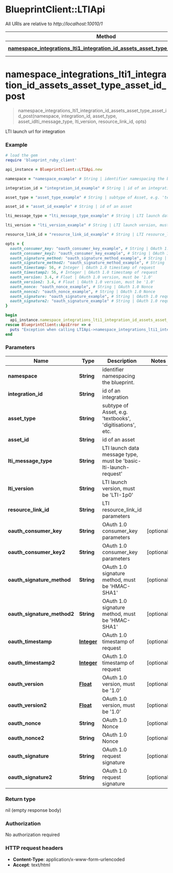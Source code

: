 # BlueprintClient::LTIApi

All URIs are relative to *http://localhost:10010/1*

Method | HTTP request | Description
------------- | ------------- | -------------
[**namespace_integrations_lti1_integration_id_assets_asset_type_asset_id_post**](LTIApi.md#namespace_integrations_lti1_integration_id_assets_asset_type_asset_id_post) | **POST** /{namespace}/integrations/lti1/{integrationId}/assets/{assetType}/{assetId} | 


# **namespace_integrations_lti1_integration_id_assets_asset_type_asset_id_post**
> namespace_integrations_lti1_integration_id_assets_asset_type_asset_id_post(namespace, integration_id, asset_type, asset_idlti_message_type, lti_version, resource_link_id, opts)



LTI launch url for integration

### Example
```ruby
# load the gem
require 'blueprint_ruby_client'

api_instance = BlueprintClient::LTIApi.new

namespace = "namespace_example" # String | identifier namespacing the blueprint.

integration_id = "integration_id_example" # String | id of an integration

asset_type = "asset_type_example" # String | subtype of Asset, e.g. 'textbooks', 'digitisations', etc.

asset_id = "asset_id_example" # String | id of an asset

lti_message_type = "lti_message_type_example" # String | LTI launch data message type, must be 'basic-lti-launch-request'

lti_version = "lti_version_example" # String | LTI launch version, must be 'LTI-1p0'

resource_link_id = "resource_link_id_example" # String | LTI resource_link_id parameters

opts = { 
  oauth_consumer_key: "oauth_consumer_key_example", # String | OAuth 1.0 consumer_key parameters
  oauth_consumer_key2: "oauth_consumer_key_example", # String | OAuth 1.0 consumer_key parameters
  oauth_signature_method: "oauth_signature_method_example", # String | OAuth 1.0 signature method, must be 'HMAC-SHA1'
  oauth_signature_method2: "oauth_signature_method_example", # String | OAuth 1.0 signature method, must be 'HMAC-SHA1'
  oauth_timestamp: 56, # Integer | OAuth 1.0 timestamp of request
  oauth_timestamp2: 56, # Integer | OAuth 1.0 timestamp of request
  oauth_version: 3.4, # Float | OAuth 1.0 version, must be '1.0'
  oauth_version2: 3.4, # Float | OAuth 1.0 version, must be '1.0'
  oauth_nonce: "oauth_nonce_example", # String | OAuth 1.0 Nonce
  oauth_nonce2: "oauth_nonce_example", # String | OAuth 1.0 Nonce
  oauth_signature: "oauth_signature_example", # String | OAuth 1.0 request signature
  oauth_signature2: "oauth_signature_example" # String | OAuth 1.0 request signature
}

begin
  api_instance.namespace_integrations_lti1_integration_id_assets_asset_type_asset_id_post(namespace, integration_id, asset_type, asset_idlti_message_type, lti_version, resource_link_id, opts)
rescue BlueprintClient::ApiError => e
  puts "Exception when calling LTIApi->namespace_integrations_lti1_integration_id_assets_asset_type_asset_id_post: #{e}"
end
```

### Parameters

Name | Type | Description  | Notes
------------- | ------------- | ------------- | -------------
 **namespace** | **String**| identifier namespacing the blueprint. | 
 **integration_id** | **String**| id of an integration | 
 **asset_type** | **String**| subtype of Asset, e.g. &#39;textbooks&#39;, &#39;digitisations&#39;, etc. | 
 **asset_id** | **String**| id of an asset | 
 **lti_message_type** | **String**| LTI launch data message type, must be &#39;basic-lti-launch-request&#39; | 
 **lti_version** | **String**| LTI launch version, must be &#39;LTI-1p0&#39; | 
 **resource_link_id** | **String**| LTI resource_link_id parameters | 
 **oauth_consumer_key** | **String**| OAuth 1.0 consumer_key parameters | [optional] 
 **oauth_consumer_key2** | **String**| OAuth 1.0 consumer_key parameters | [optional] 
 **oauth_signature_method** | **String**| OAuth 1.0 signature method, must be &#39;HMAC-SHA1&#39; | [optional] 
 **oauth_signature_method2** | **String**| OAuth 1.0 signature method, must be &#39;HMAC-SHA1&#39; | [optional] 
 **oauth_timestamp** | [**Integer**](.md)| OAuth 1.0 timestamp of request | [optional] 
 **oauth_timestamp2** | [**Integer**](.md)| OAuth 1.0 timestamp of request | [optional] 
 **oauth_version** | [**Float**](.md)| OAuth 1.0 version, must be &#39;1.0&#39; | [optional] 
 **oauth_version2** | [**Float**](.md)| OAuth 1.0 version, must be &#39;1.0&#39; | [optional] 
 **oauth_nonce** | **String**| OAuth 1.0 Nonce | [optional] 
 **oauth_nonce2** | **String**| OAuth 1.0 Nonce | [optional] 
 **oauth_signature** | **String**| OAuth 1.0 request signature | [optional] 
 **oauth_signature2** | **String**| OAuth 1.0 request signature | [optional] 

### Return type

nil (empty response body)

### Authorization

No authorization required

### HTTP request headers

 - **Content-Type**: application/x-www-form-urlencoded
 - **Accept**: text/html



